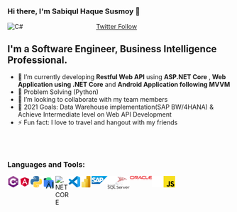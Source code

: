 ### Hi there, I'm Sabiqul Haque Susmoy 👋

[Twitter Follow](https://img.shields.io/twitter/follow/sh_susmoy?color=1DA1F2&logo=twitter&style=for-the-badge)
<img align="left" alt="C#" width="200px" src="https://img.shields.io/twitter/follow/sh_susmoy?color=1DA1F2&logo=twitter&style=for-the-badge"/>

## I'm a Software Engineer, Business Intelligence Professional.

<!--- 🔭 I just launched my first course: [Become A VS Code SuperHero!][course]!-->
- 🌱 I’m currently developing <b>Restful Web API</b> using <b>ASP.NET Core</b> ,<b> Web Application using .NET Core</b> and <b>Android Application following MVVM</b>
- 🏁 Problem Solving (Python)
- 👯 I’m looking to collaborate with my team members
- 🥅 2021 Goals: Data Warehouse implementation(SAP BW/4HANA) & Achieve Intermediate level on Web API Development
- ⚡ Fun fact: I love to travel and hangout with my friends

<!---### Connect with me:

[<img align="left" alt="codeSTACKr | Twitter" width="22px" src="https://cdn.jsdelivr.net/npm/simple-icons@v3/icons/twitter.svg" />][twitter]
[<img align="left" alt="codeSTACKr | LinkedIn" width="22px" src="https://cdn.jsdelivr.net/npm/simple-icons@v3/icons/linkedin.svg" />][linkedin] !-->

<br/>



<br /> 

### Languages and Tools:
<img align="left" alt="C#" width="26px" src="https://github.com/mshsusmoy/image_source/blob/main/c.svg" />
<img align="left" alt="Angular" width="26px" src="https://github.com/mshsusmoy/image_source/blob/main/angular.png" />
<img align="left" alt="Python" width="26px" src="https://github.com/mshsusmoy/image_source/blob/main/python-seeklogo.com.svg" />
<img align="left" alt="Android Studio" width="30px" src="https://github.com/mshsusmoy/image_source/blob/main/Untitled-10.png" />
<img align="left" alt=".NET CORE" width="30px" src="https://github.com/dotnet/docs/blob/cb475ed45f881e9462e34764480d3b0ebce85e91/docs/images/hub/netcore.svg"/>
<img align="left" alt="Visual Studio Code" width="26px" src="https://raw.githubusercontent.com/github/explore/80688e429a7d4ef2fca1e82350fe8e3517d3494d/topics/visual-studio-code/visual-studio-code.png" />
<img align="left" alt="PowerBI" width="26px" src="https://github.com/mshsusmoy/image_source/blob/main/powerbi.svg" />
<img align="left" alt="SAP Analytics Cloud" width="36px" src="https://github.com/mshsusmoy/image_source/blob/main/sap-logo-svg.svg" />
<img align="left" alt="MS SQL SERVER" width="50px" height="30px" src="https://github.com/mshsusmoy/image_source/blob/main/microsoft-sql-server-seeklogo.com.svg" />
<img align="left" alt="Oracle" width="50px" src="https://github.com/mshsusmoy/image_source/blob/main/oracle-seeklogo.com.svg" />
<img align="left" alt="GitHub" width="26px" src="https://github.com/mshsusmoy/image_source/blob/main/GitHub-Mark-Light-120px-plus.png" />
<img align="left" alt="JavaScript" width="26px" src="https://github.com/mshsusmoy/image_source/blob/main/javascript-js-seeklogo.com.svg" />
<br />
<br />


[twitter]: shorturl.at/wzWY7
[linkedin]: shorturl.at/ryKZ2
